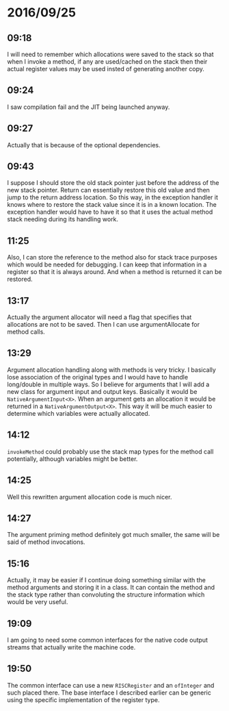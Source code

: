 # 2016/09/25

## 09:18

I will need to remember which allocations were saved to the stack so that
when I invoke a method, if any are used/cached on the stack then their actual
register values may be used insted of generating another copy.

## 09:24

I saw compilation fail and the JIT being launched anyway.

## 09:27

Actually that is because of the optional dependencies.

## 09:43

I suppose I should store the old stack pointer just before the address of the
new stack pointer. Return can essentially restore this old value and then jump
to the return address location. So this way, in the exception handler it knows
where to restore the stack value since it is in a known location. The
exception handler would have to have it so that it uses the actual method
stack needing during its handling work.

## 11:25

Also, I can store the reference to the method also for stack trace purposes
which would be needed for debugging. I can keep that information in a register
so that it is always around. And when a method is returned it can be restored.

## 13:17

Actually the argument allocator will need a flag that specifies that
allocations are not to be saved. Then I can use argumentAllocate for
method calls.

## 13:29

Argument allocation handling along with methods is very tricky. I
basically lose association of the original types and I would have to
handle long/double in multiple ways. So I believe for arguments that
I will add a new class for argument input and output keys. Basically
it would be `NativeArgumentInput<X>`. When an argument
gets an allocation it would be returned in a `NativeArgumentOutput<X>`. This
way it will be much easier to determine which variables were actually
allocated.

## 14:12

`invokeMethod` could probably use the stack map types for the method call
potentially, although variables might be better.

## 14:25

Well this rewritten argument allocation code is much nicer.

## 14:27

The argument priming method definitely got much smaller, the same will be
said of method invocations.

## 15:16

Actually, it may be easier if I continue doing something similar with the
method arguments and storing it in a class. It can contain the method and
the stack type rather than convoluting the structure information which
would be very useful.

## 19:09

I am going to need some common interfaces for the native code output streams
that actually write the machine code.

## 19:50

The common interface can use a new `RISCRegister` and an `ofInteger` and such
placed there. The base interface I described earlier can be generic using
the specific implementation of the register type.
